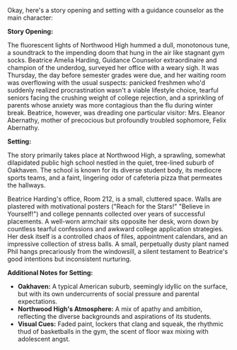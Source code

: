 Okay, here's a story opening and setting with a guidance counselor as the main character:

**Story Opening:**

The fluorescent lights of Northwood High hummed a dull, monotonous tune, a soundtrack to the impending doom that hung in the air like stagnant gym socks. Beatrice Amelia Harding, Guidance Counselor extraordinaire and champion of the underdog, surveyed her office with a weary sigh. It was Thursday, the day before semester grades were due, and her waiting room was overflowing with the usual suspects: panicked freshmen who'd suddenly realized procrastination wasn't a viable lifestyle choice, tearful seniors facing the crushing weight of college rejection, and a sprinkling of parents whose anxiety was more contagious than the flu during winter break. Beatrice, however, was dreading one particular visitor: Mrs. Eleanor Abernathy, mother of precocious but profoundly troubled sophomore, Felix Abernathy.

**Setting:**

The story primarily takes place at Northwood High, a sprawling, somewhat dilapidated public high school nestled in the quiet, tree-lined suburb of Oakhaven. The school is known for its diverse student body, its mediocre sports teams, and a faint, lingering odor of cafeteria pizza that permeates the hallways.

Beatrice Harding's office, Room 212, is a small, cluttered space. Walls are plastered with motivational posters ("Reach for the Stars!" "Believe in Yourself!") and college pennants collected over years of successful placements. A well-worn armchair sits opposite her desk, worn down by countless tearful confessions and awkward college application strategies.  Her desk itself is a controlled chaos of files, appointment calendars, and an impressive collection of stress balls. A small, perpetually dusty plant named Phil hangs precariously from the windowsill, a silent testament to Beatrice's good intentions but inconsistent nurturing.

**Additional Notes for Setting:**

*   **Oakhaven:** A typical American suburb, seemingly idyllic on the surface, but with its own undercurrents of social pressure and parental expectations.
*   **Northwood High's Atmosphere:** A mix of apathy and ambition, reflecting the diverse backgrounds and aspirations of its students.
*   **Visual Cues:** Faded paint, lockers that clang and squeak, the rhythmic thud of basketballs in the gym, the scent of floor wax mixing with adolescent angst.
